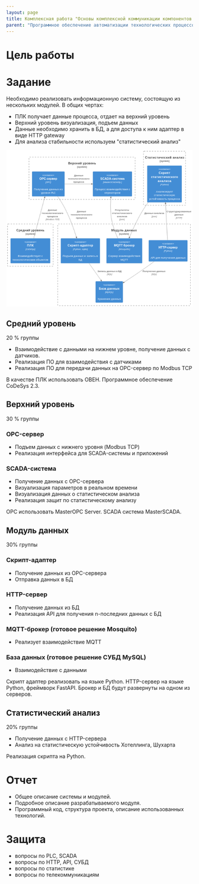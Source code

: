 ```yaml
---
layout: page
title: Комплексная работа "Основы комплексной коммуникации компонентов сети"
parent: "Программное обеспечение автоматизации технологических процессов и производств"
---
```



# Цель работы
> 

# Задание
Необходимо реализовать информационную систему, состоящую из нескольких модулей.
В общих чертах:
* ПЛК получает данные процесса, отдает на верхний уровень
* Верхний уровень визуализация, подъем данных
* Данные необходимо хранить в БД, а для доступа к ним адаптер в виде HTTP gateway
* Для анализа стабильности используем "статистический анализ"



![](static/image.png)

## Средний уровень
20 % группы

* Взаимодействие с данными на нижнем уровне, получение данных с датчиков.
* Реализация ПО для взаимодействия с датчиками
* Реализация ПО для передачи данных на OPC-сервер по Modbus TCP

В качестве ПЛК использовать ОВЕН.
Программное обеспечение CoDeSys 2.3.


## Верхний уровень
30 % группы

### OPC-сервер
* Подъем данных с нижнего уровня (Modbus TCP)
* Реализация интерфейса для SCADA-системы и приложений

### SCADA-система
* Получение данных с OPC-сервера
* Визуализация параметров в реальном времени
* Визуализация данных о статистическом анализа
* Реализация защит по статистическому анализу

OPC использовать MasterOPC Server.
SCADA система MasterSCADA.

## Модуль данных
30% группы

### Скрипт-адаптер
* Получение данных из OPC-сервера
* Отправка данных в БД

### HTTP-сервер
* Получение данных из БД
* Реализация API для получения n-последних данных с БД

### MQTT-брокер (готовое решение Mosquito)
* Реализует взаимодействие MQTT

### База данных (готовое решение СУБД MySQL)
* Взаимодействие с данными

Скрипт адаптер реализовать на языке Python.
HTTP-сервер на языке Python, фреймворк FastAPI.
Брокер и БД будут развернуты на одном из серверов.

## Статистический анализ
20% группы

* Получение данных с HTTP-сервера
* Анализ на статистическую устойчивость Хотеллинга, Шухарта

Реализация скрипта на Python.

# Отчет
* Общее описание системы и модулей.
* Подробное описание разрабатываемого модуля.
* Программный код, структура проекта, описание использованных технологий.

# Защита
* вопросы по PLC, SCADA
* вопросы по HTTP, API, СУБД
* вопросы по статистике
* вопросы по телекоммуникациям